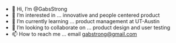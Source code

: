 - 👋 Hi, I’m @GabsStrong
- 👀 I’m interested in ... innovative and people centered product
- 🌱 I’m currently learning ... product management at UT-Austin
- 💞️ I’m looking to collaborate on ... product design and user testing
- 📫 How to reach me ... email gabstrong@gmail.com

<!---
GabsStrong/GabsStrong is a ✨ special ✨ repository because its `README.md` (this file) appears on your GitHub profile.
You can click the Preview link to take a look at your changes.
--->
